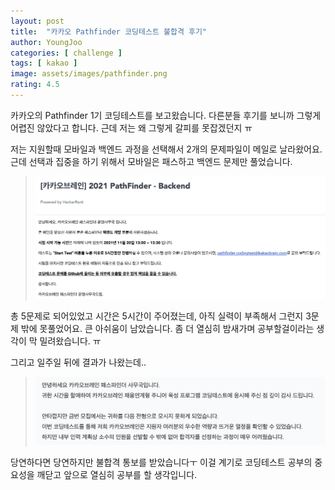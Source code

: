 ```yaml
---
layout: post
title:  "카카오 Pathfinder 코딩테스트 불합격 후기"
author: YoungJoo
categories: [ challenge ]
tags: [ kakao ]
image: assets/images/pathfinder.png
rating: 4.5
---
```


카카오의 Pathfinder 1기 코딩테스트를 보고왔습니다.
다른분들 후기를 보니까 그렇게 어렵진 않았다고 합니다. 근데 저는 왜 그렇게 갈피를 못잡겠던지 ㅠ

저는 지원할때 모바일과 백엔드 과정을 선택해서 2개의 문제파일이 메일로 날라왔어요. 근데 선택과 집중을 하기 위해서 
모바일은 패스하고 백엔드 문제만 풀었습니다.

> ![image](/assets/images/backend_codingtest.png)

총 5문제로 되어있었고 시간은 5시간이 주어졌는데, 아직 실력이 부족해서 그런지 3문제 밖에 못풀었어요. 
큰 아쉬움이 남았습니다. 좀 더 열심히 밤새가며 공부할걸이라는 생각이 막 밀려왔습니다. ㅠ

그리고 일주일 뒤에 결과가 나왔는데.. 
> ![image](/assets/images/codingtest_fail.png)

당연하다면 당연하지만 불합격 통보를 받았습니다ㅜ
이걸 계기로 코딩테스트 공부의 중요성을 깨닫고 앞으로 열심히 공부를 할 생각입니다.
